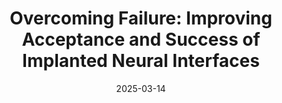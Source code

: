 ---
title: "Overcoming Failure: Improving Acceptance and Success of Implanted Neural Interfaces"
collection: publications
category: manuscripts
permalink: /publication/2025-03-14-failure-neural-interfaces
excerpt: 'Overview of the challenges of designing neural interfaces and failure modes of implanted systems'
date: 2025-03-14
venue: 'Bioelectronic Medicine, Special Issue for Neural Interfaces'
#slidesurl: 'http://academicpages.github.io/files/slides3.pdf'
paperurl: 'https://bioelecmed.biomedcentral.com/articles/10.1186/s42234-025-00168-7'
citation: 'A. N. Dalrymple, S. T. Jones, J. B. Fallon, R. K. Shepherd, and D. J. Weber, “Overcoming failure: improving acceptance and success of implanted neural interfaces,” Bioelectron Med, vol. 11, no. 1, p. 6, Mar. 2025.'
---